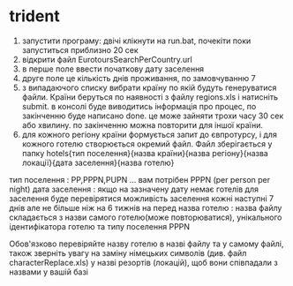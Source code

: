 # trident

1. запустити програму: двічі клікнути на run.bat, почекіти поки запуститься приблизно 20 сек
2. відкрити файл EurotoursSearchPerCountry.url
3. в перше поле ввести початкову дату заселення
4. друге поле це кількість днів проживання, по замовчуванню 7
5. з випадаючого списку вибрати країну по якій будуть генеруватися файли. 
	Країни беруться по наявності з файлу regions.xls і натисніть submit. 
	в консолі буде виводитись інформація про процес, по закінченню буде написано done. 
	це може зайняти трохи часу 30 сек або хвилину. по закінченню можна повторити для іншої країни. 
6. для кожного регіону країни формується запит до євпротурсу, і для кожного готелю створюється окремий файл. Файл зберігається у папку
hotels\{тип поселення}\{назва країни}\{назва регіону}\{назва локації}\{дата заселення}\{назва готелю}

тип поселення  : PP,PPPN,PUPN ... вам потрібен PPPN (per person per night)
дата заселення : якщо на зазначену дату немає готелів для заселення буде перевірятися можливість заселення кожні наступні 7 днів але не більше ніж на 6 тижнів на перед
назва готелю   : назва файлу складається з назви самого готелю(може повторюватися), унікального ідентифікатора готелю та типу поселення PPPN

Обов'язково перевіряйте назву готелю в назві файлу та у самому файлі, 
	також зверніть увагу на заміну німецьких символів (див. файл characterReplace.xls) у назві резортів (локацій), щоб вони співпадали з назвами у вашій базі